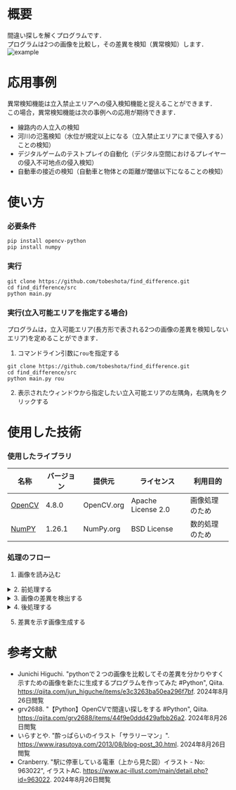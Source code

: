 # 概要
間違い探しを解くプログラムです．  
プログラムは2つの画像を比較し，その差異を検知（異常検知）します．
![example](https://github.com/user-attachments/assets/535cb9fe-6169-4bf0-80a1-c59aefa4852b)

# 応用事例
異常検知機能は立入禁止エリアへの侵入検知機能と捉えることができます．  
この場合，異常検知機能は次の事例への応用が期待できます．
- 線路内の人立入の検知
- 河川の氾濫検知（水位が規定以上になる（立入禁止エリアにまで侵入する）ことの検知）
- デジタルゲームのテストプレイの自動化（デジタル空間におけるプレイヤーの侵入不可地点の侵入検知）
- 自動車の接近の検知（自動車と物体との距離が閾値以下になることの検知）

# 使い方
### 必要条件
```shell
pip install opencv-python
pip install numpy
```

### 実行
```shell
git clone https://github.com/tobeshota/find_difference.git
cd find_difference/src
python main.py
```
### 実行(立入可能エリアを指定する場合)
プログラムは，立入可能エリア(長方形で表される2つの画像の差異を検知しないエリア)を定めることができます．
1. コマンドライン引数に`rou`を指定する
```shell
git clone https://github.com/tobeshota/find_difference.git
cd find_difference/src
python main.py rou
```
2. 表示されたウィンドウから指定したい立入可能エリアの左隅角，右隅角をクリックする



# 使用した技術
### 使用したライブラリ
| 名称 | バージョン | 提供元 | ライセンス | 利用目的 |
| --- | --- | --- | --- | --- |
| [OpenCV](https://opencv.org/) | 4.8.0 | OpenCV.org | Apache License 2.0 | 画像処理のため |
| [NumPY](https://numpy.org/) | 1.26.1 | NumPy.org | BSD License |数的処理のため|

### 処理のフロー
1. 画像を読み込む
<details>
  <summary>2. 前処理する</summary>

    1. 画像の傾きの差を補正する
      - 画像の特徴量を抽出・マッチングし透視変換する
    2. 指定された領域(立入可能エリア)の差異の検出を防ぐ
      - 指定された領域を白マスクする
    3. 画像の色調の差を補正する
      - エッジを抽出する
</details>
<details>
  <summary>3. 画像の差異を検出する</summary>

    1. 異常検知する
      - 背景差分法により画像の差異を検知する
      - 画像の差異を閾値を設けて二値化する
</details>
<details>
  <summary>4. 後処理する</summary>

    1. 差異をクロージングする
    2. 差異を赤色にする
    3. 画像の差異を比較元画像と重ね合わせる
</details>

5. 差異を示す画像生成する

# 参考文献
- Junichi Higuchi. "pythonで２つの画像を比較してその差異を分かりやすく示すための画像を新たに生成するプログラムを作ってみた #Python", Qiita. <https://qiita.com/jun_higuche/items/e3c3263ba50ea296f7bf>. 2024年8月26日閲覧
- grv2688. "【Python】OpenCVで間違い探しをする #Python", Qiita. <https://qiita.com/grv2688/items/44f9e0ddd429afbb26a2>. 2024年8月26日閲覧
- いらすとや. "酔っぱらいのイラスト「サラリーマン」". <https://www.irasutoya.com/2013/08/blog-post_30.html>. 2024年8月26日閲覧
- Cranberry. "駅に停車している電車（上から見た図）イラスト - No: 963022", イラストAC. <https://www.ac-illust.com/main/detail.php?id=963022>. 2024年8月26日閲覧
